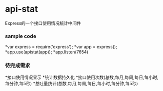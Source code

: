 # api-stat

Express的一个接口使用情况统计中间件

### sample code

*var express = require('express');
*var app = express();
*app.use(apistat(app));
*app.listen(7654)

### 待完成需求
*接口使用情况显示
*统计数据持久化
*接口使用次数(总数,每月,每周,每日,每小时,每分钟,每5秒)
*总吐量统计(总数,每月,每周,每日,每小时,每分钟,每5秒)
